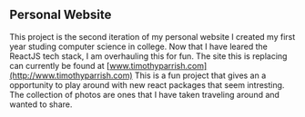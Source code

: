 ## Personal Website

This project is the second iteration of my personal website I created my first year studing computer science in college. Now that I have leared the ReactJS tech stack, I am overhauling this for fun. The site this is replacing can currently be found at [www.timothyparrish.com](http://www.timothyparrish.com) This is a fun project that gives an a opportunity to play around with new react packages that seem intresting. The collection of photos are ones that I have taken traveling around and wanted to share.
